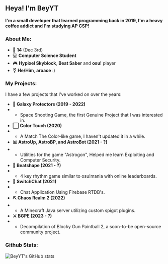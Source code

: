 ## Heya! I'm BeyYT
**I'm a small developer that learned programming back in 2019, I'm a heavy coffee addict and I'm studying AP CSP!**

### About Me:
- 🎂 **14** (Dec 3rd)
- 💻 **Computer Science Student**
- 🎮 **Hypixel Skyblock**, **Beat Saber** and **osu!** player
- ⚧ **He/Him**, **aroace** :)

### My Projects:
I have a few projects that I've worked on over the years:
- **🚀 Galaxy Protectors (2019 - 2022)**
- - Space Shooting Game, the first Genuine Project that I was interested in.
- **⬜ Color Touch (2020)**
- - A Match The Color-like game, I haven't updated it in a while.
- **📊 AstroUp, AstroBP, and AstroBot (2021 - ?)**
- - Utilities for the game "Astrogon", Helped me learn Exploiting and Computer Security.
- **🎵 Beatshape (2021 - ?)**
- - 4 key rhythm game similar to osu!mania with online leaderboards.
- **💬 SwitchChat (2021)**
- - Chat Application Using Firebase RTDB's.
- **⛏ Chaos Realm 2 (2022)**
- - A Minecraft Java server utilizing custom spigot plugins.
- **⚔ BGPE (2023 - ?)**
- - Decompilation of Blocky Gun Paintball 2, a soon-to-be open-source community project.

### Github Stats:
![BeyYT's GitHub stats](https://github-readme-stats.vercel.app/api?username=beyyt&show_icons=true&bg_color=0F0F0F&count_private=true)
